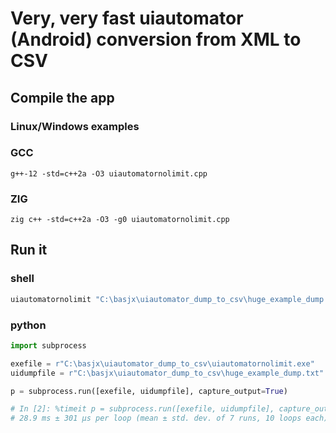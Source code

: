 # Very, very fast uiautomator (Android) conversion from XML to CSV

## Compile the app

### Linux/Windows examples

### GCC 
```g++-12 -std=c++2a -O3 uiautomatornolimit.cpp```

### ZIG 
```zig c++ -std=c++2a -O3 -g0 uiautomatornolimit.cpp```

## Run it 

### shell 

```sh 
uiautomatornolimit "C:\basjx\uiautomator_dump_to_csv\huge_example_dump.txt"
```
### python 
```py
import subprocess

exefile = r"C:\basjx\uiautomator_dump_to_csv\uiautomatornolimit.exe"
uidumpfile = r"C:\basjx\uiautomator_dump_to_csv\huge_example_dump.txt"

p = subprocess.run([exefile, uidumpfile], capture_output=True)

# In [2]: %timeit p = subprocess.run([exefile, uidumpfile], capture_output=True)
# 28.9 ms ± 301 µs per loop (mean ± std. dev. of 7 runs, 10 loops each)
```

